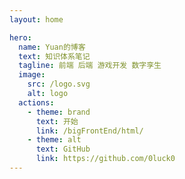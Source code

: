 ```yaml
---
layout: home

hero:
  name: Yuan的博客
  text: 知识体系笔记
  tagline: 前端 后端 游戏开发 数字孪生
  image:
    src: /logo.svg
    alt: logo
  actions:
    - theme: brand
      text: 开始
      link: /bigFrontEnd/html/
    - theme: alt
      text: GitHub
      link: https://github.com/0luck0
---
```


<style>
:root {
  --vp-home-hero-name-color: transparent;
  --vp-home-hero-name-background: -webkit-linear-gradient(120deg, #bd34fe 30%, #41d1ff);

  --vp-home-hero-image-background-image: linear-gradient(-45deg, #bd34fe 50%, #47caff 50%);
  --vp-home-hero-image-filter: blur(44px);
}

@media (min-width: 640px) {
  :root {
    --vp-home-hero-image-filter: blur(56px);
  }
}

@media (min-width: 960px) {
  :root {
    --vp-home-hero-image-filter: blur(68px);
  }
}
</style>